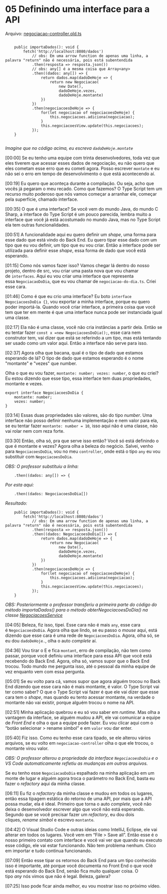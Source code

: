 # 05 Definindo uma interface para a API

Arquivo: [negociacao-controller.old.ts](../app/src/controllers/negociacao-controller.old.ts)

```

    public importaDados(): void {
        fetch('http://localhost:8080/dados')
            // obs: Em uma arrow function de apenas uma linha, a palavra "return" não é necessária, pois está subentendida
            .then(resposta => resposta.json())
            // obs: any[] é a mesma coisa que Array<any>
            .then((dados: any[]) => {
                return dados.map(dadoDeHoje => {
                    return new Negociacao(
                        new Date(), 
                        dadoDeHoje.vezes, 
                        dadoDeHoje.montante)
                })
            })
            .then(negociacoesDeHoje => {
                for(let negociacao of negociacoesDeHoje) {
                    this.negociacoes.adiciona(negociacao);
                }
                this.negociacoesView.update(this.negociacoes);
            });
    }
   
```

*Imagine que no código acima, eu escreva `dadoDeHoje.montate`*



[00:00] Se eu tenho uma equipe com trinta desenvolvedores, toda vez que eles tiverem que acessar esses dados de negociação, eu não quero que eles cometam esse erro que eu cometi agora. Posso escrever `montate` e eu não sei o erro em tempo de desenvolvimento o que está acontecendo aí.

[00:19] Eu quero que aconteça durante a compilação. Ou seja, acho que vocês já pegaram o meu recado. Como que fazemos? O Type Script tem um recurso muito poderoso que nós vamos começar a arranhar ele, começar pela superfície, chamado interface.

[00:35] O que é uma interface? Se você vem do mundo Java, do mundo C Sharp, a interface do Type Script é um pouco parecida, lembra muito a interface que você já está acostumado no mundo Java, mas no Type Script ela tem outras funcionalidades.

[00:51] A funcionalidade aqui eu quero definir um *shape*, uma forma para esse dado que está vindo do Back End. Eu quero tipar esse dado com um tipo que eu vou definir, um tipo que eu vou criar. Então a interface pode ser utilizada para definir esse *shape*, essa forma de dado que você está esperando.

[01:15] Como nós vamos fazer isso? Vamos chegar lá dentro do nosso projeto, dentro de src, vou criar uma pasta nova que vou chamar de `interfaces`. Aqui eu vou criar uma interface que representa essa `NegociacaoDoDia`, que eu vou chamar de `negociacao-do-dia.ts`. Criei esse cara.

[01:46] Como é que eu crio uma interface? Eu boto `interface NegociacoesDoDia {}`, vou exportar a minha interface, porque eu quero poder importá-la. Quando você criar interface, a primeira coisa que você tem que ter em mente é que uma interface nunca pode ser instanciada igual uma classe.

[02:17] Ela não é uma classe, você não cria instâncias a partir dela. Então se eu tentar fazer `const x =new NegociacoesDoDia();`, esse cara nem construtor tem, vai dizer que está se referindo a um tipo, mas está tentando ser usado como um valor aqui. Então a interface não serve para isso.

[02:37] Agora olha que bacana, qual é o tipo de dado que estamos esperando de lá? O tipo de dado que estamos esperando é o nome "montante" e "vezes" que number. 

Olha o que eu vou fazer, `montante: number; vezes: number`, o que eu criei? Eu estou dizendo que esse tipo, essa interface tem duas propriedades, montante e vezes.

```
export interface NegociacoesDoDia {
    montante: number;
    vezes: number;
}
```

[03:14] Essas duas propriedades são valores, são do tipo *number*. Uma interface não posso definir nenhuma implementação e nem valor para ela, se eu tentar fazer `montante: number = 10`, isso aqui não é uma classe, não vai rolar nem com reza forte.

[03:30] Então, olha só, pra que serve isso então? Você só está definindo o que é montante e vezes? Agora olha a beleza do negócio. Salvei, venho para `NegociacoesDoDia`, vou no meu `controller`, onde está o tipo `any` eu vou substituir com `NegociacoesDoDia`. 



*OBS: O professor substituiu a linha:*

```
    .then((dados: any[]) => {
```

*Por esta aqui:*

```
    .then((dados: NegociacoesDoDia[]) 
```

*Resultado:*

```
    public importaDados(): void {
        fetch('http://localhost:8080/dados')
            // obs: Em uma arrow function de apenas uma linha, a palavra "return" não é necessária, pois está subentendida
            .then(resposta => resposta.json())
            .then((dados: NegociacoesDoDia[]) => {
                return dados.map(dadoDeHoje => {
                    return new Negociacao(
                        new Date(), 
                        dadoDeHoje.vezes, 
                        dadoDeHoje.montante)
                })
            })
            .then(negociacoesDeHoje => {
                for(let negociacao of negociacoesDeHoje) {
                    this.negociacoes.adiciona(negociacao);
                }
                this.negociacoesView.update(this.negociacoes);
            });
    }
```

*OBS: Posteriormente o professor transferiu a primeira parte do código do método importaDados() para o método obterNegociacoesDoDia() na classe [NegociacoesService](../app/src/services/negociacoes-service.ts)*


[04:05] Beleza, fiz isso, tipei. Esse cara não é mais `any`, esse cara é `NegociacoesDoDia`. Agora olha que lindo, se eu passo o *mouse* aqui, está dizendo que esse cara é uma rede de `NegociacoesDoDia`. Agora, olha só, se eu dou `dadoDeHoje.`, olha o auto *complete* aí.

[04:36] Vou tirar o E e fica `montant`, erro de compilação, não tem como passar, porque você definiu uma interface para essa API que você está recebendo do Back End. Agora, olha só, vamos supor que o Back End trocou. Todo mundo me pergunta isso, até o pessoal da minha equipe de vez enquanto vem com essa pergunta.

[05:01] Se eu volto para cá, vamos supor que agora alguém trocou no Back End dizendo que esse cara não é mais montante, é valor. O Type Script vai ter como saber? O que o Type Script vai fazer é que ele vai dizer que esse cara tem o *shape*, mas quando eu tento acessar montante, na verdade o montante não vai existir, porque alguém trocou o nome na API.

[02:51] Minha aplicação quebrou e eu só vou saber em *runtime*. Mas olha a vantagem da interface, se alguém mudou a API, ele vai comunicar a equipe de *Front End* e olha o que a equipe pode fazer. Eu vou clicar aqui com o “botão selecionar > rename simbol” e em `valor` vou dar enter.

[05:40] Fiz isso. Como eu tenho esse cara tipado, se ele alterou vários arquivos, se eu volto em `negociacao-controller` olha o que ele trocou, o montante virou valor. 



*OBS: O professor alterou a propriedade da interface `NegociacoesDoDia` e o VS Code automaticamente refletiu as mudanças em outros arquivos.*



Se eu tenho esse `NegociacaoDoDia` espalhado na minha aplicação em um monte de lugar e alguém agora troca o parâmetro no Back End, basta eu fazer o *refactory* aqui da minha classe.

[06:11] Eu fiz o *refactory* da minha classe e mudou em todos os lugares, então essa tipagem estática do retorno de uma API, por mais que a API possa mudar, ela é ideal. Primeiro que torna o auto *complete*, você não deixa o desenvolvedor escrever algo que você não está esperando. Segundo que se você precisar fazer um *refactory*, eu dou dois cliques, *rename simbol* e escrevo `montante`.

[04:42] O Visual Studio Code e outras ideias como IntelliJ, Eclipse, ele vai alterar em todos os lugares. Você vem em “File > Save all”. Então esse é o nosso primeiro contato com interface e você vai ver que quando eu executo esse código, ele vai estar funcionando. Não tem problema nenhum. Clico em importar e tudo continua funcionando.

[07:09] Então esse tipar os retornos do Back End para um tipo conhecido isso é importante, até porque você documenta no Front End o que você está esperando do Back End, senão fica muito qualquer coisa. O tipo *any* nós vimos que não é legal. Beleza, galera?

[07:25] Isso pode ficar ainda melhor, eu vou mostrar isso no próximo vídeo.
